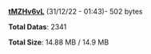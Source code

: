 [**tMZHv6vL**](/data/tMZHv6vL.txt) (31/12/22 - 01:43)- 502 bytes

**Total Datas**: 2341

**Total Size**: 14.88 MB / 14.9 MB